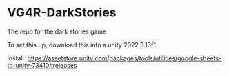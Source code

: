 # VG4R-DarkStories
The repo for the dark stories game

To set this up, download this into a unity 2022.3.13f1

Install:
https://assetstore.unity.com/packages/tools/utilities/google-sheets-to-unity-73410#releases